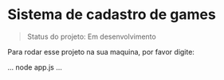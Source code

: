 <h1>Sistema de cadastro de games</h1>

> Status do projeto: Em desenvolvimento

Para rodar esse projeto na sua maquina, por favor digite:

...
node app.js
...
